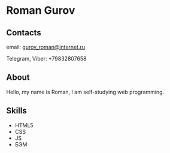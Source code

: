 # Roman Gurov

## Contacts

email: gurov_roman@internet.ru

Telegram, Viber: +79832807658 

## About

Hello, my name is Roman, I am self-studying web programming.



## Skills

- HTML5
- CSS
- JS
- БЭМ

